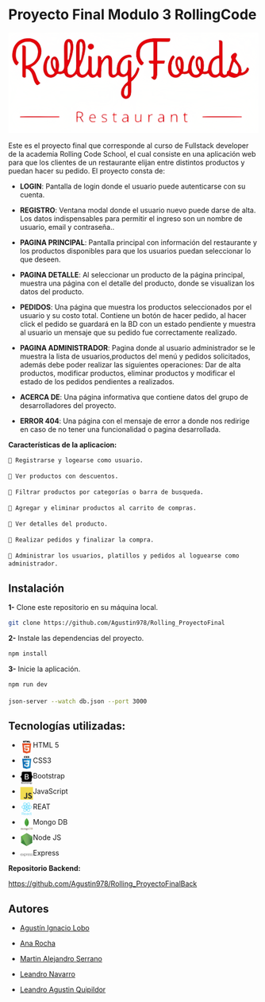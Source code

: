 # Proyecto Final Modulo 3 RollingCode



![Logo](/src/assets/logo.png)

Este es el proyecto final que corresponde al curso de Fullstack developer de la academia Rolling Code School, el cual consiste en una aplicación web para que los clientes de un restaurante elijan entre distintos productos y puedan hacer su pedido. El proyecto consta de:
- **LOGIN**: Pantalla de login donde el usuario puede autenticarse con su cuenta.

- **REGISTRO**: Ventana modal donde el usuario nuevo puede darse de alta. Los datos indispensables para permitir el ingreso son un nombre de usuario, email y contraseña..

- **PAGINA PRINCIPAL**: Pantalla principal con información del restaurante y los productos disponibles para que los usuarios puedan seleccionar lo que deseen.

- **PAGINA DETALLE**: Al seleccionar un producto de la página principal, muestra una página con el detalle del producto, donde se visualizan los datos del producto.

- **PEDIDOS**: Una página que muestra los productos seleccionados por el usuario y su costo total. Contiene un botón de hacer pedido, al hacer click el pedido se guardará en la BD con un estado pendiente y muestra al usuario un mensaje que su pedido fue correctamente realizado.

- **PAGINA ADMINISTRADOR**: Pagina donde al usuario administrador se le muestra la lista de usuarios,productos del menú y pedidos solicitados, además debe poder realizar las siguientes operaciones: Dar de alta productos, modificar productos, eliminar productos y modificar el estado de los pedidos pendientes a realizados.

- **ACERCA DE**: Una página informativa que contiene datos del grupo de desarrolladores del proyecto.

- **ERROR 404**: Una página con el mensaje de error a donde nos redirige en caso de no tener una funcionalidad o pagina desarrollada.



**Características de la aplicacion:**

    🌟 Registrarse y logearse como usuario.

    🌟 Ver productos con descuentos.

    🌟 Filtrar productos por categorías o barra de busqueda.

    🌟 Agregar y eliminar productos al carrito de compras.

    🌟 Ver detalles del producto.

    🌟 Realizar pedidos y finalizar la compra.

    🌟 Administrar los usuarios, platillos y pedidos al loguearse como administrador.

## Instalación
**1-**
Clone este repositorio en su máquina local.
```bash
git clone https://github.com/Agustin978/Rolling_ProyectoFinal
```
**2-**
Instale las dependencias del proyecto.
        
```bash
npm install
```

**3-**
Inicie la aplicación.
        
```bash
npm run dev

json-server --watch db.json --port 3000
```



## Tecnologías utilizadas:

- <img align="left" width="26px" alt="html" src="https://raw.githubusercontent.com/devicons/devicon/master/icons/html5/html5-original-wordmark.svg" /> HTML 5

- <img align="left" width="26px" alt="css" src="https://raw.githubusercontent.com/devicons/devicon/master/icons/css3/css3-original-wordmark.svg" /> CSS3

- <img align="left" width="26px" alt="bootstrap" src="https://raw.githubusercontent.com/devicons/devicon/master/icons/bootstrap/bootstrap-plain-wordmark.svg" /> Bootstrap

- <img align="left" width="26px" alt="javacript" src="https://raw.githubusercontent.com/devicons/devicon/master/icons/javascript/javascript-original.svg" /> JavaScript

- <img align="left" width="26px" alt="nodejs" src="https://raw.githubusercontent.com/devicons/devicon/master/icons/react/react-original-wordmark.svg" /> REAT

- <img align="left" width="26px" alt="mongo db" src="https://raw.githubusercontent.com/devicons/devicon/master/icons/mongodb/mongodb-original-wordmark.svg" /> Mongo DB

- <img align="left" width="26px" alt="nodejs" src="https://raw.githubusercontent.com/github/explore/80688e429a7d4ef2fca1e82350fe8e3517d3494d/topics/nodejs/nodejs.png" /> Node JS

- <img align="left" width="26px" alt="express" src="https://raw.githubusercontent.com/devicons/devicon/master/icons/express/express-original-wordmark.svg" /> Express



**Repositorio Backend:**

https://github.com/Agustin978/Rolling_ProyectoFinalBack
## Autores

- [Agustín Ignacio	Lobo](https://github.com/Agustin978)

- [Ana	Rocha](https://github.com/anasoledad)

- [Martin Alejandro	Serrano](https://github.com/Martinserrano724)

- [Leandro	Navarro](https://github.com/NavarroLeandro)

- [Leandro Agustin	Quipildor](https://github.com/LeooQuipildor)
